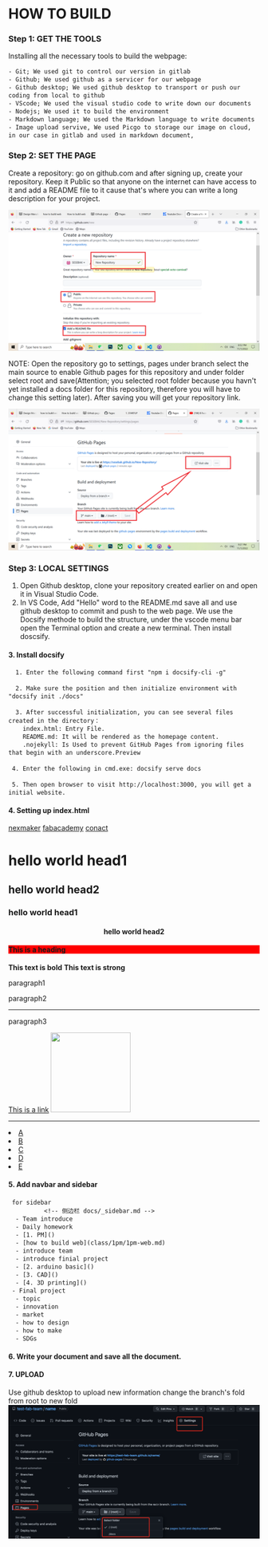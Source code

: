 # HOW TO BUILD 

### Step 1: GET THE TOOLS
 Installing all the necessary tools to build the webpage:

    - Git; We used git to control our version in gitlab
    - Github; We used github as a servicer for our webpage
    - Github desktop; We used github desktop to transport or push our coding from local to github
    - VScode; We used the visual studio code to write down our documents
    - Nodejs; We used it to build the environment
    - Markdown language; We used the Markdown language to write documents
    - Image upload servive, We used Picgo to storage our image on cloud, in our case in gitlab and used in markdown document,

### Step 2: SET THE PAGE
 Create a repository: go on github.com and after signing up, create your repository. Keep it Public so that anyone on the internet can have access to it and add a README file to it cause that's where you can write a long description for your project. 

 ![](../IMAGE/create%20repository.png)

 NOTE: Open the repository go to settings, pages under branch select the main source to enable Github pages for this repository and under folder select root and save(Attention; you selected root folder because you havn't yet installed a docs folder for this repository, therefore you will have to change this setting later). After saving you will get your repository link.

 ![](../IMAGE/repository%20link.png)

### Step 3: LOCAL SETTINGS

 1. Open Github desktop, clone your repository created earlier on and open it in Visual Studio Code.
 2. In VS Code, Add "Hello" word to the README.md save all and use github desktop to commit and push to the web page.
    We use the Docsify methode to build the structure, under the vscode menu bar open the Terminal option and create a new terminal. Then install doscsify.

 #### 3.  Install docsify
      1. Enter the following command first "npm i docsify-cli -g"

      2. Make sure the position and then initialize environment with "docsify init ./docs"

      3. After successful initialization, you can see several files created in the directory：
        index.html: Entry File.
        README.md: It will be rendered as the homepage content.
        .nojekyll: Is Used to prevent GitHub Pages from ignoring files that begin with an underscore.Preview
        
     4. Enter the following in cmd.exe: docsify serve docs
     
     5. Then open browser to visit http://localhost:3000, you will get a initial website.

 #### 4. Setting up index.html
  <!DOCTYPE html>
<html lang="en">
<head>
    <meta charset="UTF-8">
    <title>test1page</title>
</head>
<body>
    <nav>
    <a href="https://www.nexmaker.com">nexmaker</a>
    <a href="https://fabacademy.org">fabacademy</a>
    <a href="bobwu0214@gmail.com">conact</a>
    </nav>
    <h1>hello world head1    </h1>
    <h2>hello world head2    </h2>
    <h3>hello world head1    </h3>
    <h4 align="center">hello world head2    </h4>
    <h4 style="background-color:red">This is a heading</h4>
    <b>This text is bold</b>
    <strong>This text is strong</strong>
    <p>paragraph1</p>
    <p>paragraph2</p>
    <hr />
    <p>paragraph3</p>
    <a href="www.nexmaker.com">This is a link</a>
    <img src="image/nexmakerlogo.jpg" width="160" height="160" />
    <hr/>
    <li><a href="http://ng.cba.mit.edu">A</a></li> 
     <li><a href="https://www.linkedin.com/in/saveriosilli">B</a></li> 
    <li><a href="https://www.linkedin.com/in/ted-hung-abbb806/">C</a></li> 
    <li><a href="https://www.linkedin.com/in/thunder-zhang-3b4090b">D</a></li> 
    <li><a href="xujunnature@gmail.com">E</a></li> 
<!--mark,not show anything in web。-->
</body>
</html>

 #### 5.  Add navbar and sidebar
     for sidebar 
              <!-- 侧边栏 docs/_sidebar.md -->
      - Team introduce
      - Daily homework
      - [1. PM]()
      - [how to build web](class/1pm/1pm-web.md)
      - introduce team
      - introduce finial project
      - [2. arduino basic]()
      - [3. CAD]()
      - [4. 3D printing]()
     - Final project
      - topic
      - innovation
      - market
      - how to design 
      - how to make
      - SDGs

 #### 6. Write your document and save all the document.

 #### 7. UPLOAD
   Use github desktop to upload new information change the branch's fold from root to new fold
   ![](../IMAGE/Upload.png)
  